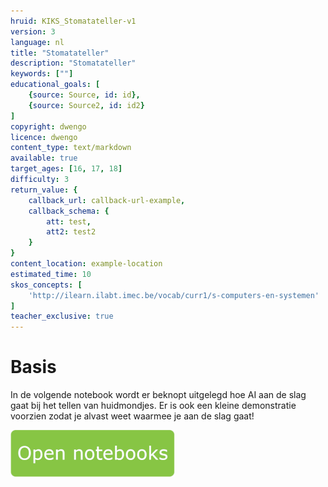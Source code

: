 ```yaml
---
hruid: KIKS_Stomatateller-v1
version: 3
language: nl
title: "Stomatateller"
description: "Stomatateller"
keywords: [""]
educational_goals: [
    {source: Source, id: id}, 
    {source: Source2, id: id2}
]
copyright: dwengo
licence: dwengo
content_type: text/markdown
available: true
target_ages: [16, 17, 18]
difficulty: 3
return_value: {
    callback_url: callback-url-example,
    callback_schema: {
        att: test,
        att2: test2
    }
}
content_location: example-location
estimated_time: 10
skos_concepts: [
    'http://ilearn.ilabt.imec.be/vocab/curr1/s-computers-en-systemen'
]
teacher_exclusive: true
---
```


# Basis
In de volgende notebook wordt er beknopt uitgelegd hoe AI aan de slag gaat bij het tellen van huidmondjes. Er is ook een kleine demonstratie voorzien zodat je alvast weet waarmee je aan de slag gaat!

[![](embed/Knop.png "Knop")](https://kiks.ilabt.imec.be/jupyterhub/?id=1710 "Basis")